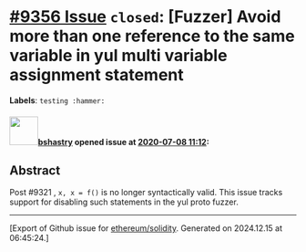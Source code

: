 # [\#9356 Issue](https://github.com/ethereum/solidity/issues/9356) `closed`: [Fuzzer] Avoid more than one reference to the same variable in yul multi variable assignment statement
**Labels**: `testing :hammer:`


#### <img src="https://avatars.githubusercontent.com/u/2388185?v=4" width="50">[bshastry](https://github.com/bshastry) opened issue at [2020-07-08 11:12](https://github.com/ethereum/solidity/issues/9356):

## Abstract

Post #9321 , `x, x = f()` is no longer syntactically valid. This issue tracks support for disabling such statements in the yul proto fuzzer.




-------------------------------------------------------------------------------



[Export of Github issue for [ethereum/solidity](https://github.com/ethereum/solidity). Generated on 2024.12.15 at 06:45:24.]
